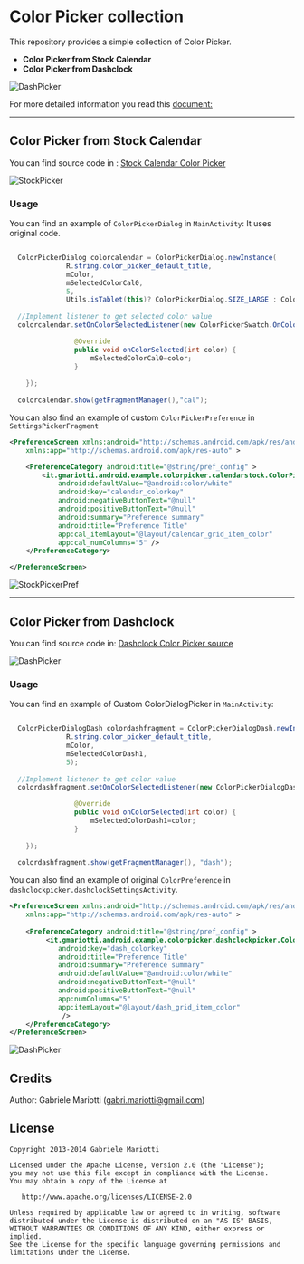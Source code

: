 # Color Picker collection

This repository provides a simple collection of Color Picker.

* **Color Picker from Stock Calendar**
* **Color Picker from Dashclock**

![DashPicker](https://github.com/gabrielemariotti/colorpickercollection/raw/master/ColorPicker/images/allscreen.png) 

For more detailed information you read this [document:](https://github.com/gabrielemariotti/colorpickercollection/tree/master/ColorPicker/README.md)

---

## Color Picker from Stock Calendar

You can find source code in :
[Stock Calendar Color Picker](https://android.googlesource.com/platform/frameworks/opt/colorpicker/)

![StockPicker](https://github.com/gabrielemariotti/colorpickercollection/raw/master/ColorPicker/images/stock.png)


### Usage

You can find an example of `ColorPickerDialog` in `MainActivity`:
It uses original code.
``` java

  ColorPickerDialog colorcalendar = ColorPickerDialog.newInstance(
              R.string.color_picker_default_title, 
              mColor,
              mSelectedColorCal0,
              5,
              Utils.isTablet(this)? ColorPickerDialog.SIZE_LARGE : ColorPickerDialog.SIZE_SMALL);
              
  //Implement listener to get selected color value
  colorcalendar.setOnColorSelectedListener(new ColorPickerSwatch.OnColorSelectedListener(){

				@Override
				public void onColorSelected(int color) {
					mSelectedColorCal0=color;
				}
				
	});
	
  colorcalendar.show(getFragmentManager(),"cal");
```

You can also find an example of custom `ColorPickerPreference` in `SettingsPickerFragment`
``` xml
<PreferenceScreen xmlns:android="http://schemas.android.com/apk/res/android"
    xmlns:app="http://schemas.android.com/apk/res-auto" >

    <PreferenceCategory android:title="@string/pref_config" >
        <it.gmariotti.android.example.colorpicker.calendarstock.ColorPickerPreference
            android:defaultValue="@android:color/white"
            android:key="calendar_colorkey"
            android:negativeButtonText="@null"
            android:positiveButtonText="@null"
            android:summary="Preference summary"
            android:title="Preference Title"
            app:cal_itemLayout="@layout/calendar_grid_item_color"
            app:cal_numColumns="5" />
    </PreferenceCategory>

</PreferenceScreen>
```
![StockPickerPref](https://github.com/gabrielemariotti/colorpickercollection/raw/master/ColorPicker/images/stock_prefs.png)

---

## Color Picker from Dashclock 

You can find source code in:
[Dashclock Color Picker source](https://code.google.com/p/dashclock/source/browse/main/src/main/java/com/google/android/apps/dashclock/configuration/ColorPreference.java)

![DashPicker](https://github.com/gabrielemariotti/colorpickercollection/raw/master/ColorPicker/images/dashDialog.png)

### Usage

You can find an example of Custom ColorDialogPicker in `MainActivity`:
``` java

  ColorPickerDialogDash colordashfragment = ColorPickerDialogDash.newInstance(
              R.string.color_picker_default_title,
              mColor,
              mSelectedColorDash1,
              5);
  
  //Implement listener to get color value
  colordashfragment.setOnColorSelectedListener(new ColorPickerDialogDash.OnColorSelectedListener(){

				@Override
				public void onColorSelected(int color) {
					mSelectedColorDash1=color;	
				}
				
	});        
	
  colordashfragment.show(getFragmentManager(), "dash");

```

You can also find an example of original `ColorPreference` in `dashclockpicker.dashclockSettingsActivity`.
``` xml
<PreferenceScreen xmlns:android="http://schemas.android.com/apk/res/android"
    xmlns:app="http://schemas.android.com/apk/res-auto" >
 
    <PreferenceCategory android:title="@string/pref_config" >
         <it.gmariotti.android.example.colorpicker.dashclockpicker.ColorPreference
            android:key="dash_colorkey"
            android:title="Preference Title"
            android:summary="Preference summary"
            android:defaultValue="@android:color/white"
        	android:negativeButtonText="@null"
        	android:positiveButtonText="@null"
        	app:numColumns="5"
        	app:itemLayout="@layout/dash_grid_item_color"
        	 />
    </PreferenceCategory>
</PreferenceScreen>
```

![DashPicker](https://github.com/gabrielemariotti/colorpickercollection/raw/master/ColorPicker/images/dash_prefs.png)

Credits
-------

Author: Gabriele Mariotti (gabri.mariotti@gmail.com)

License
-------

    Copyright 2013-2014 Gabriele Mariotti

    Licensed under the Apache License, Version 2.0 (the "License");
    you may not use this file except in compliance with the License.
    You may obtain a copy of the License at

       http://www.apache.org/licenses/LICENSE-2.0

    Unless required by applicable law or agreed to in writing, software
    distributed under the License is distributed on an "AS IS" BASIS,
    WITHOUT WARRANTIES OR CONDITIONS OF ANY KIND, either express or implied.
    See the License for the specific language governing permissions and
    limitations under the License.
    


